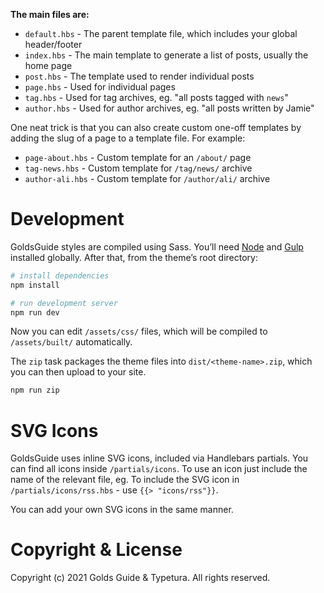 **The main files are:**

- `default.hbs` - The parent template file, which includes your global header/footer
- `index.hbs` - The main template to generate a list of posts, usually the home page
- `post.hbs` - The template used to render individual posts
- `page.hbs` - Used for individual pages
- `tag.hbs` - Used for tag archives, eg. "all posts tagged with `news`"
- `author.hbs` - Used for author archives, eg. "all posts written by Jamie"

One neat trick is that you can also create custom one-off templates by adding the slug of a page to a template file. For example:

- `page-about.hbs` - Custom template for an `/about/` page
- `tag-news.hbs` - Custom template for `/tag/news/` archive
- `author-ali.hbs` - Custom template for `/author/ali/` archive

# Development

GoldsGuide styles are compiled using Sass. You’ll need [Node](https://nodejs.org/) and [Gulp](https://gulpjs.com) installed globally. After that, from the theme’s root directory:

```bash
# install dependencies
npm install

# run development server
npm run dev
```

Now you can edit `/assets/css/` files, which will be compiled to `/assets/built/` automatically.

The `zip` task packages the theme files into `dist/<theme-name>.zip`, which you can then upload to your site.

```bash
npm run zip
```

# SVG Icons

GoldsGuide uses inline SVG icons, included via Handlebars partials. You can find all icons inside `/partials/icons`. To use an icon just include the name of the relevant file, eg. To include the SVG icon in `/partials/icons/rss.hbs` - use `{{> "icons/rss"}}`.

You can add your own SVG icons in the same manner.

# Copyright & License

Copyright (c) 2021 Golds Guide & Typetura. All rights reserved.
